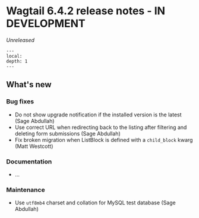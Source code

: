 # Wagtail 6.4.2 release notes - IN DEVELOPMENT

_Unreleased_

```{contents}
---
local:
depth: 1
---
```

## What's new

### Bug fixes

 * Do not show upgrade notification if the installed version is the latest (Sage Abdullah)
 * Use correct URL when redirecting back to the listing after filtering and deleting form submissions (Sage Abdullah)
 * Fix broken migration when ListBlock is defined with a `child_block` kwarg (Matt Westcott)

### Documentation

 * ...

### Maintenance

 * Use `utf8mb4` charset and collation for MySQL test database (Sage Abdullah)
